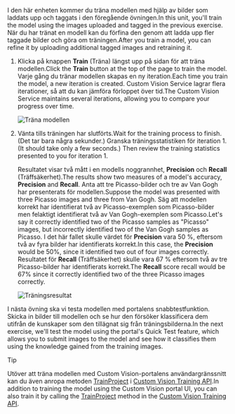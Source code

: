 <span data-ttu-id="2c1d7-101">I den här enheten kommer du träna modellen med hjälp av bilder som laddats upp och taggats i den föregående övningen.</span><span class="sxs-lookup"><span data-stu-id="2c1d7-101">In this unit, you'll train the model using the images uploaded and tagged in the previous exercise.</span></span> <span data-ttu-id="2c1d7-102">När du har tränat en modell kan du förfina den genom att ladda upp fler taggade bilder och göra om träningen.</span><span class="sxs-lookup"><span data-stu-id="2c1d7-102">After you train a model, you can refine it by uploading additional tagged images and retraining it.</span></span>

1. <span data-ttu-id="2c1d7-103">Klicka på knappen **Train** (Träna) längst upp på sidan för att träna modellen.</span><span class="sxs-lookup"><span data-stu-id="2c1d7-103">Click the **Train** button at the top of the page to train the model.</span></span> <span data-ttu-id="2c1d7-104">Varje gång du tränar modellen skapas en ny iteration.</span><span class="sxs-lookup"><span data-stu-id="2c1d7-104">Each time you train the model, a new iteration is created.</span></span> <span data-ttu-id="2c1d7-105">Custom Vision Service lagrar flera iterationer, så att du kan jämföra förloppet över tid.</span><span class="sxs-lookup"><span data-stu-id="2c1d7-105">The Custom Vision Service maintains several iterations, allowing you to compare your progress over time.</span></span>

    ![Träna modellen](../media/2-portal-click-train.png)

1. <span data-ttu-id="2c1d7-107">Vänta tills träningen har slutförts.</span><span class="sxs-lookup"><span data-stu-id="2c1d7-107">Wait for the training process to finish.</span></span> <span data-ttu-id="2c1d7-108">(Det tar bara några sekunder.) Granska träningsstatistiken för iteration 1.</span><span class="sxs-lookup"><span data-stu-id="2c1d7-108">(It should take only a few seconds.) Then review the training statistics presented to you for iteration 1.</span></span> 

    <span data-ttu-id="2c1d7-109">Resultatet visar två mått i en modells noggrannhet, **Precision** och **Recall** (Träffsäkerhet).</span><span class="sxs-lookup"><span data-stu-id="2c1d7-109">The results show two measures of a model's accuracy, **Precision** and **Recall**.</span></span> <span data-ttu-id="2c1d7-110">Anta att tre Picasso-bilder och tre av Van Gogh har presenterats för modellen.</span><span class="sxs-lookup"><span data-stu-id="2c1d7-110">Suppose the model was presented with three Picasso images and three from Van Gogh.</span></span> <span data-ttu-id="2c1d7-111">Säg att modellen korrekt har identifierat två av Picasso-exemplen som Picasso-bilder men felaktigt identifierat två av Van Gogh-exemplen som Picasso.</span><span class="sxs-lookup"><span data-stu-id="2c1d7-111">Let's say it correctly identified two of the Picasso samples as "Picasso" images, but incorrectly identified two of the Van Gogh samples as Picasso.</span></span> <span data-ttu-id="2c1d7-112">I det här fallet skulle värdet för **Precision** vara 50 %, eftersom två av fyra bilder har identifierats korrekt.</span><span class="sxs-lookup"><span data-stu-id="2c1d7-112">In this case, the **Precision** would be 50%, since it identified two out of four images correctly.</span></span> <span data-ttu-id="2c1d7-113">Resultatet för **Recall** (Träffsäkerhet) skulle vara 67 % eftersom två av tre Picasso-bilder har identifierats korrekt.</span><span class="sxs-lookup"><span data-stu-id="2c1d7-113">The **Recall** score recall would be 67% since it correctly identified two of the three Picasso images correctly.</span></span>

    ![Träningsresultat](../media/2-portal-train-complete.png)

<span data-ttu-id="2c1d7-115">I nästa övning ska vi testa modellen med portalens snabbtestfunktion. Skicka in bilder till modellen och se hur den försöker klassificera dem utifrån de kunskaper som den tillägnat sig från träningsbilderna.</span><span class="sxs-lookup"><span data-stu-id="2c1d7-115">In the next exercise, we'll test the model using the portal's Quick Test feature, which allows you to submit images to the model and see how it classifies them using the knowledge gained from the training images.</span></span>

> [!TIP]
> <span data-ttu-id="2c1d7-116">Utöver att träna modellen med Custom Vision-portalens användargränssnitt kan du även anropa metoden [TrainProject](https://southcentralus.dev.cognitive.microsoft.com/docs/services/d9a10a4a5f8549599f1ecafc435119fa/operations/58d5835bc8cb231380095bed) i [Custom Vision Training API](https://southcentralus.dev.cognitive.microsoft.com/docs/services/d9a10a4a5f8549599f1ecafc435119fa/operations/58d5835bc8cb231380095be3).</span><span class="sxs-lookup"><span data-stu-id="2c1d7-116">In addition to training the model using the Custom Vision portal UI, you can also train it by calling the [TrainProject](https://southcentralus.dev.cognitive.microsoft.com/docs/services/d9a10a4a5f8549599f1ecafc435119fa/operations/58d5835bc8cb231380095bed) method in the [Custom Vision Training API](https://southcentralus.dev.cognitive.microsoft.com/docs/services/d9a10a4a5f8549599f1ecafc435119fa/operations/58d5835bc8cb231380095be3).</span></span>